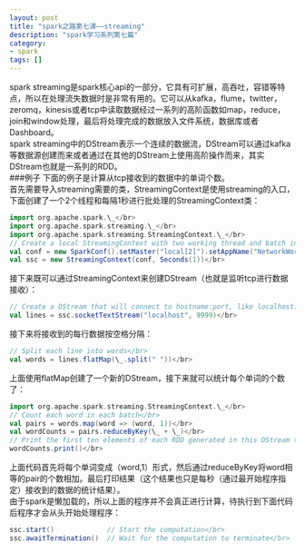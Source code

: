 ```yaml
---
layout: post
title: "spark之路第七课——streaming"
description: "spark学习系列第七篇"
category: 
- spark
tags: []
---
```


spark streaming是spark核心api的一部分，它具有可扩展，高吞吐，容错等特点，所以在处理流失数据时是非常有用的。它可以从kafka，flume，twitter，zeromq，kinesis或者tcp中读取数据经过一系列的高阶函数如map，reduce，join和window处理，最后将处理完成的数据放入文件系统，数据库或者Dashboard。</br>
spark streaming中的DStream表示一个连续的数据流，DStream可以通过kafka等数据源创建而来或者通过在其他的DStream上使用高阶操作而来，其实DStream也就是一系列的RDD。</br>
###例子
下面的例子是计算从tcp接收到的数据中的单词个数。</br>
首先需要导入streaming需要的类，StreamingContext是使用streaming的入口，下面创建了一个2个线程和每隔1秒进行批处理的StreamingContext类：</br>
```scala
import org.apache.spark.\_</br>
import org.apache.spark.streaming.\_</br>
import org.apache.spark.streaming.StreamingContext.\_</br>
// Create a local StreamingContext with two working thread and batch interval of 1 second</br>
val conf = new SparkConf().setMaster("local[2]").setAppName("NetworkWordCount")</br>
val ssc = new StreamingContext(conf, Seconds(1))</br>
```
接下来既可以通过StreamingContext来创建DStream（也就是监听tcp进行数据接收）：</br>
```scala
// Create a DStream that will connect to hostname:port, like localhost:9999</br>
val lines = ssc.socketTextStream("localhost", 9999)</br>
```
接下来将接收到的每行数据按空格分隔：</br>
```scala
// Split each line into words</br>
val words = lines.flatMap(\_.split(" "))</br>
```
上面使用flatMap创建了一个新的DStream，接下来就可以统计每个单词的个数了：</br>
```scala
import org.apache.spark.streaming.StreamingContext.\_</br>
// Count each word in each batch</br>
val pairs = words.map(word => (word, 1))</br>
val wordCounts = pairs.reduceByKey(\_ + \_)</br>
// Print the first ten elements of each RDD generated in this DStream to the console</br>
wordCounts.print()</br>
```
上面代码首先将每个单词变成（word,1）形式，然后通过reduceByKey将word相等的pair的个数相加。最后打印结果（这个结果也只是每秒（通过最开始程序指定）接收到的数据的统计结果）。</br>
由于spark是懒加载的，所以上面的程序并不会真正进行计算，待执行到下面代码后程序才会从头开始处理程序：
```scala
ssc.start()             // Start the computation</br>
ssc.awaitTermination()  // Wait for the computation to terminate</br>
```
